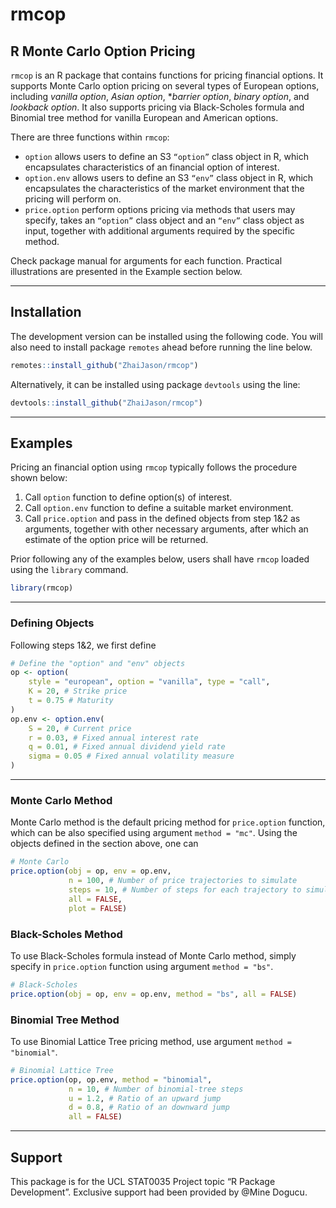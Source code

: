 # rmcop

## R Monte Carlo Option Pricing

`rmcop` is an R package that contains functions for pricing financial options. It supports Monte Carlo option pricing on several types of European options, including *vanilla option*, *Asian option*, **barrier option*, *binary option*, and *lookback option*. It also supports pricing via Black-Scholes formula and Binomial tree method for vanilla European and American options.

There are three functions within `rmcop`:

- `option` allows users to define an S3 `“option”` class object in R, which encapsulates characteristics of an financial option of interest.
- `option.env` allows users to define an S3 `“env”` class object in R, which encapsulates the characteristics of the market environment that the pricing will perform on.
- `price.option` perform options pricing via methods that users may specify, takes an `“option”` class object and an `“env”` class object as input, together with additional arguments required by the specific method.

Check package manual for arguments for each function. Practical illustrations are presented in the Example section below.

---

## Installation

The development version can be installed using the following code. You will also need to install package `remotes` ahead before running the line below.

```r
remotes::install_github("ZhaiJason/rmcop")
```

Alternatively, it can be installed using package `devtools` using the line:

```r
devtools::install_github("ZhaiJason/rmcop")
```

---

## Examples

Pricing an financial option using `rmcop` typically follows the procedure shown below:

1. Call `option` function to define option(s) of interest.
2. Call `option.env` function to define a suitable market environment.
3. Call `price.option` and pass in the defined objects from step 1&2 as arguments, together with other necessary arguments, after which an estimate of the option price will be returned.

Prior following any of the examples below, users shall have `rmcop` loaded using the `library` command.

```r
library(rmcop)
```

---

### Defining Objects

Following steps 1&2, we first define

```r
# Define the "option" and "env" objects
op <- option(
    style = "european", option = "vanilla", type = "call",
    K = 20, # Strike price
    t = 0.75 # Maturity
)
op.env <- option.env(
    S = 20, # Current price
    r = 0.03, # Fixed annual interest rate
    q = 0.01, # Fixed annual dividend yield rate
    sigma = 0.05 # Fixed annual volatility measure
)
```

---

### Monte Carlo Method

Monte Carlo method is the default pricing method for `price.option` function, which can be also specified using argument `method = "mc"`. Using the objects defined in the section above, one can 

```r
# Monte Carlo
price.option(obj = op, env = op.env,
             n = 100, # Number of price trajectories to simulate
             steps = 10, # Number of steps for each trajectory to simulate, for path-independent options it's reasonable to set to 1
             all = FALSE,
             plot = FALSE)
```

### Black-Scholes Method

To use Black-Scholes formula instead of Monte Carlo method, simply specify in `price.option` function using argument `method = "bs"`.

```r
# Black-Scholes
price.option(obj = op, env = op.env, method = "bs", all = FALSE)
```

### Binomial Tree Method

To use Binomial Lattice Tree pricing method, use argument `method = "binomial"`.

```r
# Binomial Lattice Tree
price.option(op, op.env, method = "binomial",
             n = 10, # Number of binomial-tree steps
             u = 1.2, # Ratio of an upward jump
             d = 0.8, # Ratio of an downward jump
             all = FALSE)
```

---

## Support

This package is for the UCL STAT0035 Project topic “R Package Development”. Exclusive support had been provided by @Mine Dogucu.
